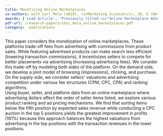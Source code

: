 ```yaml
---
title: Monetizing Online Marketplaces
co-authors: with Carl Mela (2019), <i>Marketing Science</i>, 38, 6 (November-December), 948-972
awards: ['Lead Article', 'Previously titled <i>"Online Marketplace Advertising"</i>', 'Featured in <a href="https://www.msi.org/reports/online-marketplace-advertising/"> Marketing Science Institute Working Paper Series</a>']
pdf-url: /research-papers/choi_mela_online_marketplaces.pdf
category:  publications
---
```


This paper considers the monetization of online marketplaces. These platforms trade-off fees from advertising with commissions from product sales. While featuring advertised products can make search less efficient (lowering transaction commissions), it incentivizes sellers to compete for better placements via advertising (increasing advertising fees). We consider this trade-off by modeling both sides of the platform. On the demand side, we develop a joint model of browsing (impressions), clicking, and purchase. On the supply side, we consider sellers' valuations and advertising competition under various fee structures (CPM, CPC, CPA) and ranking algorithms.<br>
Using buyer, seller, and platform data from an online marketplace where advertising dollars affect the order of seller items listed, we explore various product ranking and ad pricing mechanisms. We find that sorting items below the fifth position by expected sales revenue while conducting a CPC auction in the top 5 positions yields the greatest improvement in profits (181%) because this approach balances the highest valuations from advertising in the top positions with the transaction revenues in the lower positions.